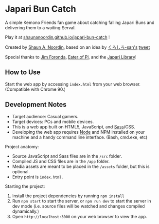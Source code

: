 # Japari Bun Catch

A simple Kemono Friends fan game about catching falling Japari Buns and delivering them to a waiting Serval.

Play it at [shaunanoordin.github.io/japari-bun-catch](https://shaunanoordin.github.io/japari-bun-catch/) !

Created by [Shaun A. Noordin](https://shaunanoordin.com), based on an idea by [くろしろ-san's](https://twitter.com/kuro96siro46/) [tweet](https://twitter.com/kuro96siro46/status/1421139739126558722)

Special thanks to [Jim Foronda](https://twitter.com/JimForonda),
[Eater of Pi](https://twitter.com/EaterofPi),
and the [Japari Library](https://twitter.com/JapariLibrary)!

## How to Use

Start the web app by accessing `index.html` from your web browser. (Compatible with Chrome 90.)

## Development Notes

- Target audience: Casual gamers.
- Target devices: PCs and mobile devices.
- This is a web app built on HTML5, JavaScript, and [Sass](https://sass-lang.com/)/CSS.
- Developing the web app requires [Node](https://nodejs.org/) and NPM installed on your machine and a handy command line interface. (Bash, cmd.exe, etc)

Project anatomy:

- Source JavaScript and Sass files are in the `/src` folder.
- Compiled JS and CSS files are in the `/app` folder.
- Media assets are meant to be placed in the `/assets` folder, but this is optional.
- Entry point is `index.html`.

Starting the project:

1. Install the project dependencies by running `npm install`
2. Run `npm start` to start the server, or `npm run dev` to start the server in dev mode (i.e. source files will be watched and changes compiled dynamically.)
3. Open `http://localhost:3000` on your web browser to view the app.

